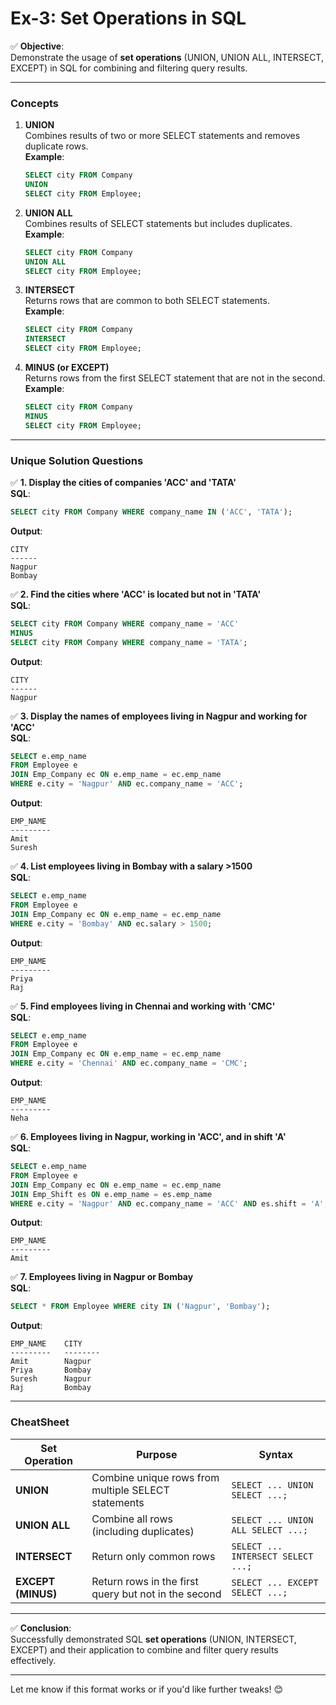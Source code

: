 
# **Ex-3: Set Operations in SQL**

✅ **Objective**:  
Demonstrate the usage of **set operations** (UNION, UNION ALL, INTERSECT, EXCEPT) in SQL for combining and filtering query results.

---

### **Concepts**

1. **UNION**  
   Combines results of two or more SELECT statements and removes duplicate rows.  
   **Example**:  
   ```sql
   SELECT city FROM Company
   UNION
   SELECT city FROM Employee;
   ```

2. **UNION ALL**  
   Combines results of SELECT statements but includes duplicates.  
   **Example**:  
   ```sql
   SELECT city FROM Company
   UNION ALL
   SELECT city FROM Employee;
   ```

3. **INTERSECT**  
   Returns rows that are common to both SELECT statements.  
   **Example**:  
   ```sql
   SELECT city FROM Company
   INTERSECT
   SELECT city FROM Employee;
   ```

4. **MINUS (or EXCEPT)**  
   Returns rows from the first SELECT statement that are not in the second.  
   **Example**:  
   ```sql
   SELECT city FROM Company
   MINUS
   SELECT city FROM Employee;
   ```

---

### **Unique Solution Questions**

✅ **1. Display the cities of companies 'ACC' and 'TATA'**  
**SQL**:
```sql
SELECT city FROM Company WHERE company_name IN ('ACC', 'TATA');
```
**Output**:
```plaintext
CITY
------
Nagpur
Bombay
```

✅ **2. Find the cities where 'ACC' is located but not in 'TATA'**  
**SQL**:
```sql
SELECT city FROM Company WHERE company_name = 'ACC'
MINUS
SELECT city FROM Company WHERE company_name = 'TATA';
```
**Output**:
```plaintext
CITY
------
Nagpur
```

✅ **3. Display the names of employees living in Nagpur and working for 'ACC'**  
**SQL**:
```sql
SELECT e.emp_name
FROM Employee e
JOIN Emp_Company ec ON e.emp_name = ec.emp_name
WHERE e.city = 'Nagpur' AND ec.company_name = 'ACC';
```
**Output**:
```plaintext
EMP_NAME
---------
Amit
Suresh
```

✅ **4. List employees living in Bombay with a salary >1500**  
**SQL**:
```sql
SELECT e.emp_name
FROM Employee e
JOIN Emp_Company ec ON e.emp_name = ec.emp_name
WHERE e.city = 'Bombay' AND ec.salary > 1500;
```
**Output**:
```plaintext
EMP_NAME
---------
Priya
Raj
```

✅ **5. Find employees living in Chennai and working with 'CMC'**  
**SQL**:
```sql
SELECT e.emp_name
FROM Employee e
JOIN Emp_Company ec ON e.emp_name = ec.emp_name
WHERE e.city = 'Chennai' AND ec.company_name = 'CMC';
```
**Output**:
```plaintext
EMP_NAME
---------
Neha
```

✅ **6. Employees living in Nagpur, working in 'ACC', and in shift 'A'**  
**SQL**:
```sql
SELECT e.emp_name
FROM Employee e
JOIN Emp_Company ec ON e.emp_name = ec.emp_name
JOIN Emp_Shift es ON e.emp_name = es.emp_name
WHERE e.city = 'Nagpur' AND ec.company_name = 'ACC' AND es.shift = 'A';
```
**Output**:
```plaintext
EMP_NAME
---------
Amit
```

✅ **7. Employees living in Nagpur or Bombay**  
**SQL**:
```sql
SELECT * FROM Employee WHERE city IN ('Nagpur', 'Bombay');
```
**Output**:
```plaintext
EMP_NAME    CITY
---------   --------
Amit        Nagpur
Priya       Bombay
Suresh      Nagpur
Raj         Bombay
```

---

### **CheatSheet**

| **Set Operation**  | **Purpose**                                         | **Syntax**                                                      |
|---------------------|-----------------------------------------------------|-----------------------------------------------------------------|
| **UNION**          | Combine unique rows from multiple SELECT statements | `SELECT ... UNION SELECT ...;`                                  |
| **UNION ALL**      | Combine all rows (including duplicates)             | `SELECT ... UNION ALL SELECT ...;`                              |
| **INTERSECT**      | Return only common rows                             | `SELECT ... INTERSECT SELECT ...;`                              |
| **EXCEPT (MINUS)** | Return rows in the first query but not in the second| `SELECT ... EXCEPT SELECT ...;`                                 |

---

✅ **Conclusion**:  
Successfully demonstrated SQL **set operations** (UNION, INTERSECT, EXCEPT) and their application to combine and filter query results effectively.

---

Let me know if this format works or if you'd like further tweaks! 😊
